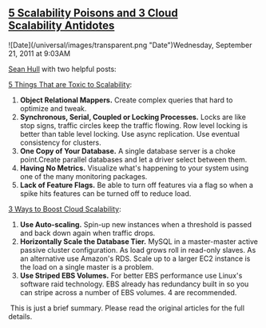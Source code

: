 ## [5 Scalability Poisons and 3 Cloud Scalability Antidotes](/blog/2011/9/21/5-scalability-poisons-and-3-cloud-scalability-antidotes.html)

<div class="journal-entry-tag journal-entry-tag-post-title"><span class="posted-on">![Date](/universal/images/transparent.png "Date")Wednesday, September 21, 2011 at 9:03AM</span></div>

<div class="body">

[Sean Hull](http://www.iheavy.com/company/about/) with two helpful posts:

[5 Things That are Toxic to Scalability](http://www.iheavy.com/2011/08/26/5-things-are-toxic-to-scalability):

1.  **Object Relational Mappers.** Create complex queries that hard to optimize and tweak.
2.  **Synchronous, Serial, Coupled or Locking Processes.** Locks are like stop signs, traffic circles keep the traffic flowing. Row level locking is better than table level locking. Use async replication. Use eventual consistency for clusters.
3.  **One Copy of Your Database.** A single database server is a choke point.Create parallel databases and let a driver select between them.
4.  **Having No Metrics.** Visualize what's happening to your system using one of the many monitoring packages.
5.  **Lack of Feature Flags.** Be able to turn off features via a flag so when a spike hits features can be turned off to reduce load.

[3 Ways to Boost Cloud Scalability](http://www.iheavy.com/2011/07/30/3-ways-to-boost-cloud-scalability/):

1.  **Use Auto-scaling.** Spin-up new instances when a threshold is passed and back down again when traffic drops.
2.  **Horizontally Scale the Database Tier.** MySQL in a master-master active passive cluster configuration. As load grows roll in read-only slaves. As an alternative use Amazon's RDS. Scale up to a larger EC2 instance is the load on a single master is a problem.
3.  **Use Striped EBS Volumes.** For better EBS performance use Linux's software raid technology. EBS already has redundancy built in so you can stripe across a number of EBS volumes. 4 are recommended.

 This is just a brief summary. Please read the original articles for the full details.

</div>